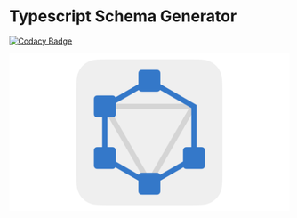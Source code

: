# Typescript Schema Generator

[![Codacy Badge](https://api.codacy.com/project/badge/Grade/414c4ddba72c41539bb7184d2efa614d)](https://app.codacy.com/gh/typescript-schema-generator/typescript-schema-generator?utm_source=github.com&utm_medium=referral&utm_content=typescript-schema-generator/typescript-schema-generator&utm_campaign=Badge_Grade)

![Typescript Schema Generator logo](assets/typescript-schema-generator.png)
